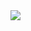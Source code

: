 <a href="https://top.gg/bot/1130792348327096330">
  <img src="https://top.gg/api/widget/1130792348327096330.svg">
</a>
